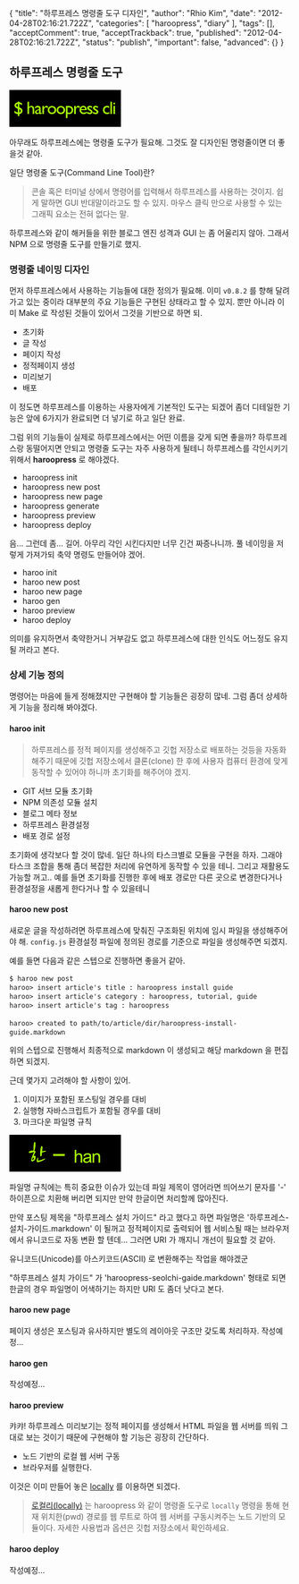 {
    "title": "하루프레스  명령줄 도구 디자인",
    "author": "Rhio Kim",
    "date": "2012-04-28T02:16:21.722Z",
    "categories": [
        "haroopress",
        "diary"
    ],
    "tags": [],
    "acceptComment": true,
    "acceptTrackback": true,
    "published": "2012-04-28T02:16:21.722Z",
    "status": "publish",
    "important": false,
    "advanced": {}
}

## 하루프레스 명령줄 도구
<img src="./@img/cli.png" class="pull-left thumbnail" />

아무래도 하루프레스에는 명령줄 도구가 필요해. 그것도 잘 디자인된 명령줄이면 더 좋을것 같아.

일단 명령줄 도구(Command Line Tool)란?
> 콘솔 혹은 터미널 상에서 명령어를 입력해서 하루프레스를 사용하는 것이지. 쉽게 말하면 GUI 반대말이라고도 할 수 있지. 마우스 클릭 만으로 사용할 수 있는 그래픽 요소는 전혀 없다는 말.


하루프레스와 같이 해커들을 위한 블로그 엔진 성격과 GUI 는 좀 어울리지 않아.
그래서 NPM 으로 명령줄 도구를 만들기로 했지.

### 명령줄 네이밍 디자인
먼저 하루프레스에서 사용하는 기능들에 대한 정의가 필요해. 이미 `v0.8.2` 를 향해 달려가고 있는 중이라 대부분의 주요 기능들은 구현된 상태라고 할 수 있지. 뿐만 아니라 이미 Make 로 작성된 것들이 있어서 그것을 기반으로 하면 되.

* 초기화
* 글 작성
* 페이지 작성
* 정적페이지 생성
* 미리보기
* 배포

이 정도면 하루프레스를 이용하는 사용자에게 기본적인 도구는 되겠어 좀더 디테일한 기능은 앞에 6가지가 완료되면 더 넣기로 하고 일단 완료.

그럼 위의 기능들이 실제로 하루프레스에서는 어떤 이름을 갖게 되면 좋을까? 하루프레스랑 동떨어지면 안되고 명령줄 도구는 자주 사용하게 될테니 하루프레스를 각인시키기 위해서 **haroopress** 로 해야겠다.

* haroopress init
* haroopress new post
* haroopress new page
* haroopress generate
* haroopress preview
* haroopress deploy

음… 그런데  좀… 길어. 아무리 각인 시킨다지만 너무 긴건 짜증나니까. 풀 네이밍을 저렇게 가져가되 축약 명령도 만들어야 겠어.

* haroo init
* haroo new post
* haroo new page
* haroo gen
* haroo preview
* haroo deploy

의미를 유지하면서 축약한거니 거부감도 없고 하루프레스에 대한 인식도 어느정도 유지될 꺼라고 본다.

### 상세 기능 정의
명령어는 마음에 들게 정해졌지만 구현해야 할 기능들은 굉장히 많네. 그럼 좀더 상세하게 기능을 정리해 봐야겠다.

#### haroo init
> 하루프레스를 정적 페이지를 생성해주고 깃헙 저장소로 배포하는 것등을 자동화 해주기 때문에 깃헙 저장소에서 클론(clone) 한 후에 사용자 컴퓨터 환경에 맞게 동작할 수 있어야 하니까 초기화를 해주어야 겠지.

* GIT 서브 모듈 초기화
* NPM 의존성 모듈 설치
* 블로그 메타 정보
* 하루프레스 환경설정
* 배포 경로 설정

초기화에 생각보다 할 것이 많네. 일단 하나의 타스크별로 모듈을 구현을 하자. 그래야 타스크 조합을 통해 좀더 복잡한 처리에 유연하게 동작할 수 있을 테니. 그리고 재활용도 가능할 꺼고.. 예를 들면 초기화를 진행한 후에 배포 경로만 다른 곳으로 변경한다거나 환경설정을 새롭게 한다거나 할 수 있을테니

#### haroo new post

새로운 글을 작성하려면 하루프레스에 맞춰진 구조화된 위치에 임시 파일을 생성해주어야 해.  `config.js` 환경설정 파일에 정의된 경로를 기준으로 파일을 생성해주면 되겠지.

예를 들면 다음과 같은 스텝으로 진행하면 좋을거 같아.

```
$ haroo new post 
haroo> insert article's title : haroopress install guide
haroo> insert article's category : haroopress, tutorial, guide
haroo> insert article's tag : haroopress

haroo> created to path/to/article/dir/haroopress-install-guide.markdown
```

위의 스텝으로 진행해서 최종적으로 markdown 이 생성되고 해당 markdown 을 편집하면 되겠지.

근데 몇가지 고려해야 할 사항이 있어.

1. 이미지가 포함된 포스팅일 경우를 대비
2. 실행형 자바스크립트가 포함될 경우를 대비
3. 마크다운 파일명 규칙

<img src="./@img/unicode2ascii.png" class="pull-right thumbnail" />

파일명 규칙에는 특히 중요한 이슈가 있는데 파일 제목이 영어라면 띄어쓰기 문자를 '-' 하이픈으로 치환해 버리면 되지만 만약 한글이면 처리할께 많아진다. 

만약 포스팅 제목을 "하루프레스 설치 가이드" 라고 했다고 하면 파일명은 '하루프레스-설치-가이드.markdown' 이 될꺼고 정적페이지로 출력되어 웹 서비스될 때는 브라우저에서 유니코드로 자동 변환 할 텐데… 
그러면 URI 가 깨지니 개선이 필요할 것 같아.

유니코드(Unicode)를 아스키코드(ASCII) 로 변환해주는 작업을 해야겠군

"하루프레스 설치 가이드" 가 'haroopress-seolchi-gaide.markdown' 형태로 되면 한글의 경우 파일명이 어색하기는 하지만 URI 도 좀더 낫다고 본다.


#### haroo new page
페이지 생성은 포스팅과 유사하지만 별도의 레이아웃 구조만 갖도록 처리하자.
작성예정...

#### haroo gen
작성예정...

#### haroo preview
캬캬! 하루프레스 미리보기는 정적 페이지를 생성해서 HTML 파일을 웹 서버를 띄워 그대로 보는 것이기 때문에 구현해야 할 기능은 굉장히 간단하다. 

* 노드 기반의 로컬 웹 서버 구동
* 브라우저를 실행한다.

이것은 이미 만들어 놓은 [locally][1] 를 이용하면 되겠다.
>  [로컬리(locally)][1] 는 haroopress 와 같이 명령줄 도구로 `locally` 명령을 통해 현재 위치한(pwd) 경로를 웹 루트로 하여 웹 서버를 구동시켜주는 노드 기반의 모듈이다. 자세한 사용법과 옵션은 깃헙 저장소에서 확인하세요.


#### haroo deploy 
작성예정...

[1]: http://github.com/rhiokim/locally